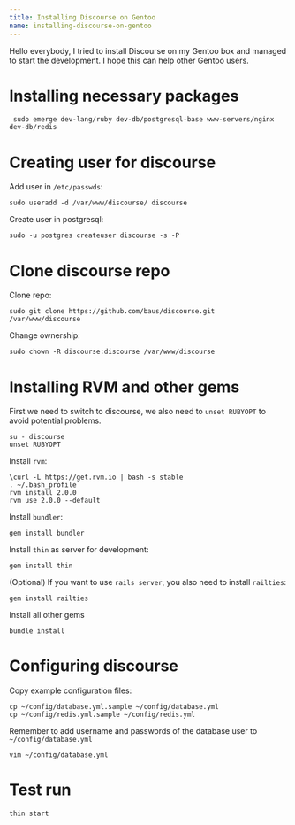 ```yaml
---
title: Installing Discourse on Gentoo
name: installing-discourse-on-gentoo
---
```


Hello everybody, I tried to install Discourse on my Gentoo box and managed to start the development. I hope this can help other Gentoo users.

Installing necessary packages
=======
     sudo emerge dev-lang/ruby dev-db/postgresql-base www-servers/nginx dev-db/redis

Creating user for discourse
=======
Add user in `/etc/passwds`:

    sudo useradd -d /var/www/discourse/ discourse

Create user in postgresql:

    sudo -u postgres createuser discourse -s -P

Clone discourse repo
======
Clone repo:

    sudo git clone https://github.com/baus/discourse.git /var/www/discourse

Change ownership:
    
    sudo chown -R discourse:discourse /var/www/discourse

Installing RVM and other gems
======
First we need to switch to discourse, we also need to `unset RUBYOPT` to avoid potential problems. 

    su - discourse
    unset RUBYOPT

Install `rvm`:
    
    \curl -L https://get.rvm.io | bash -s stable
    . ~/.bash_profile
    rvm install 2.0.0
    rvm use 2.0.0 --default

Install `bundler`:

    gem install bundler

Install `thin` as server for development:

    gem install thin

(Optional) If you want to use `rails server`, you also need to install `railties`:

    gem install railties

Install all other gems

    bundle install

Configuring discourse
========

Copy example configuration files:

    cp ~/config/database.yml.sample ~/config/database.yml
    cp ~/config/redis.yml.sample ~/config/redis.yml

Remember to add username and passwords of the database user to `~/config/database.yml`

    vim ~/config/database.yml

Test run
========

    thin start

